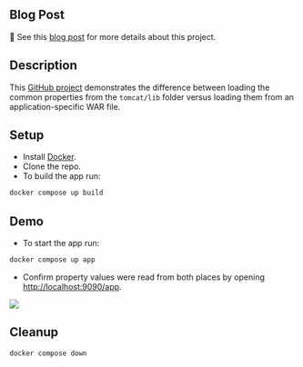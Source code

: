 ## Blog Post

:scroll: See this [blog post](https://jvdevlab.com/blog/jee/properties-loading) for more details about this project.

## Description

This [GitHub project](https://github.com/jvdevlab/jee-tomcat-properties-loading) demonstrates the difference between loading the common properties from the `tomcat/lib` folder versus loading them from an application-specific WAR file.

## Setup

- Install [Docker](https://docs.docker.com/get-docker/).
- Clone the repo.
- To build the app run:

```bash
docker compose up build
```

## Demo

- To start the app run:

```bash
docker compose up app
```

- Confirm property values were read from both places by opening <http://localhost:9090/app>.

![](https://jvdevlab.com/img/jee-tomcat-properties-loading/01.PNG)

## Cleanup

```bash
docker compose down
```
